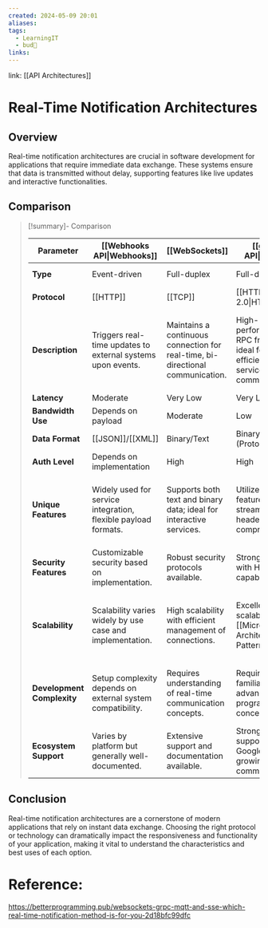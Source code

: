 ```yaml
---
created: 2024-05-09 20:01
aliases: 
tags:
  - LearningIT
  - bud🌿
links:
---
```


link: [[API Architectures]]

# Real-Time Notification Architectures

## Overview

Real-time notification architectures are crucial in software development for applications that require immediate data exchange. These systems ensure that data is transmitted without delay, supporting features like live updates and interactive functionalities.

## Comparison

> [!summary]- Comparison
> 
> | Parameter                  | [[Webhooks API\|Webhooks]]                                     | [[WebSockets]]                                                                 | [[gRPC API\|gRPC]]                                                              | SSE                                                                           | MQTT                                                                               |
> | -------------------------- | -------------------------------------------------------------- | ------------------------------------------------------------------------------ | ------------------------------------------------------------------------------- | ----------------------------------------------------------------------------- | ------------------------------------------------------------------------------------- |
> | **Type**                   | Event-driven                                                   | Full-duplex                                                                    | Full-duplex                                                                     | Half-duplex                                                                   | Publish-Subscribe                                                                     |
> | **Protocol**               | [[HTTP]]                                                       | [[TCP]]                                                                        | [[HTTP 2.0\|HTTP/2.0]]                                                          | [[HTTP]]                                                                      | [[TCP]]                                                                               |
> | **Description**            | Triggers real-time updates to external systems upon events.    | Maintains a continuous connection for real-time, bi-directional communication. | High-performance RPC framework ideal for efficient inter-service communication. | Server pushes updates to clients, primarily used for one-way data flow.       | Lightweight messaging protocol designed for low-bandwidth, high-latency environments. |
> | **Latency**                | Moderate                                                       | Very Low                                                                       | Very Low                                                                        | Low                                                                           | Moderate                                                                              |
> | **Bandwidth Use**          | Depends on payload                                             | Moderate                                                                       | Low                                                                             | Low                                                                           | Very Low                                                                              |
> | **Data Format**            | [[JSON]]/[[XML]]                                                       | Binary/Text                                                                    | Binary (ProtoBuf)                                                               | Text                                                                          | Binary                                                                                |
> | **Auth Level**             | Depends on implementation                                      | High                                                                           | High                                                                            | Moderate                                                                      | High                                                                                  |
> | **Unique Features**        | Widely used for service integration, flexible payload formats. | Supports both text and binary data; ideal for interactive services.            | Utilizes HTTP/2 features like streaming and header compression.                 | Simple implementation, uses standard HTTP; mainly for unidirectional updates. | Excellent for IoT with intermittent connectivity and network constraints.             |
> | **Security Features**      | Customizable security based on implementation.                 | Robust security protocols available.                                           | Strong security with HTTP/2 capabilities.                                       | Basic HTTP security features.                                                 | Advanced security with low overhead.                                                  |
> | **Scalability**            | Scalability varies widely by use case and implementation.      | High scalability with efficient management of connections.                     | Excellent scalability in [[Microservices Architecture Pattern|microservices]] environments.                            | Good for simple scalable updates without heavy data exchange.                 | Highly scalable, especially in distributed environments.                              |
> | **Development Complexity** | Setup complexity depends on external system compatibility.     | Requires understanding of real-time communication concepts.                    | Requires familiarity with advanced programming concepts.                        | Easier to implement with fewer moving parts.                                  | Requires knowledge of IoT protocols and connectivity challenges.                      |
> | **Ecosystem Support**      | Varies by platform but generally well-documented.              | Extensive support and documentation available.                                 | Strongly supported by Google and a growing community.                           | Good support and widely understood.                                           | Supported by a strong IoT development community.                                      |
> 

## Conclusion

Real-time notification architectures are a cornerstone of modern applications that rely on instant data exchange. Choosing the right protocol or technology can dramatically impact the responsiveness and functionality of your application, making it vital to understand the characteristics and best uses of each option.

# Reference:

https://betterprogramming.pub/websockets-grpc-mqtt-and-sse-which-real-time-notification-method-is-for-you-2d18bfc99dfc
